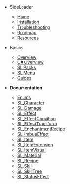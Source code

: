 - SideLoader
  - [Home](/)
  - [Installation](Main/Installation.md)
  - [Troubleshooting](Main/Troubleshooting.md)
  - [Roadmap](Main/Roadmap)
  - [Resources](Main/Resources.md)

- Basics

  - [Overview](Basics/Overview.md)
  - [C# Overview](Basics/CSharpGuide.md)
  - [SL Packs](Basics/SLPacks.md)
  - [SL Menu](Basics/SLMenu.md)
  - [Guides](Guides/Guides.md)

- <b>Documentation</b>

  - [Enums](API/Enums.md)
  - [SL_Character](API/SL_Character.md)
  - [SL_Damage](API/SL_Damage.md)
  - [SL_Effect](API/SL_Effect.md)
  - [SL_EffectCondition](API/SL_EffectCondition.md)
  - [SL_EffectTransform](API/SL_EffectTransform.md)
  - [SL_EnchantmentRecipe](API/SL_EnchantmentRecipe.md)
  - [SL_ImbueEffect](API/SL_ImbueEffect.md)
  - [SL_Item](API/SL_Item.md)
  - [SL_ItemExtension](API/SL_ItemExtension.md)
  - [SL_ItemVisual](API/SL_ItemVisual.md)
  - [SL_Material](API/SL_Material.md)
  - [SL_Recipe](API/SL_Recipe.md)
  - [SL_Skill](API/SL_Skill.md)
  - [SL_SkillTree](API/SL_SkillTree.md)
  - [SL_StatusEffect](API/SL_StatusEffect.md)

<!-- empty block so buttom link isn't cut off on mobile. -->
<div style="height:30px; display:block;"></div>